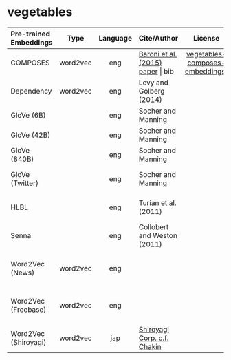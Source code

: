 # vegetables


| Pre-trained Embeddings | Type | Language | Cite/Author | License | Kaggle Dataset |
|:-|:-:|:-:|:-|:-:|:-|
| COMPOSES        | word2vec | eng | [Baroni et al. (2015)](http://clic.cimec.unitn.it/composes/semantic-vectors.html) <br> [paper](http://clic.cimec.unitn.it/marco/publications/acl2014/baroni-etal-countpredict-acl2014.pdf) \| bib | [vegetables-composes-embeddings)](https://www.kaggle.com/alvations/vegetables-composes-embeddings) |
| Dependency | word2vec | eng | Levy and Golberg (2014) | | [vegetables-dependency-embeddings]()|
| GloVe (6B)      |          | eng | Socher and Manning | | []()|
| GloVe (42B)     |          | eng | Socher and Manning | | []()|
| GloVe (840B)    |          | eng | Socher and Manning | | []()|
| GloVe (Twitter) |          | eng | Socher and Manning | | [vegetables-stanford-glove-twitter](https://www.kaggle.com/alvations/vegetables-stanford-glove-twitter)|
| HLBL            |          | eng | Turian et al. (2011) | | [vegetables-hlbl-embeddings](https://www.kaggle.com/alvations/vegetables-hlbl-embeddings) | 
| Senna           |          | eng | Collobert and Weston (2011)  | | [vegetables-senna-embeddings](https://www.kaggle.com/alvations/vegetables-senna-embeddings) |
| Word2Vec (News) | word2vec | eng |   | | ()[vegetables-senna-embeddings] |
| Word2Vec (Freebase) | word2vec | eng |   | | ()[vegetables-senna-embeddings] |
| Word2Vec (Shiroyagi) | word2vec | jap | [Shiroyagi Corp. c.f. Chakin](https://github.com/chakki-works/chakin) | | [vegetables-shiroyagi-word2vec](https://www.kaggle.com/alvations/vegetables-shiroyagi-word2vec) | 

